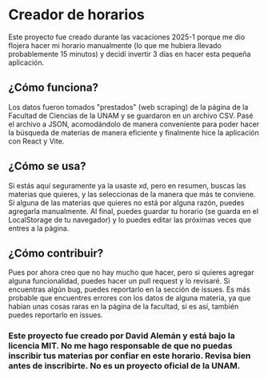 # Creador de horarios

Este proyecto fue creado durante las vacaciones 2025-1 porque me dio flojera hacer mi horario manualmente (lo que me hubiera llevado probablemente 15 minutos) y decidí invertir 3 días en hacer esta pequeña aplicación.

## ¿Cómo funciona?

Los datos fueron tomados "prestados" (web scraping) de la página de la Facultad de Ciencias de la UNAM y se guardaron en un archivo CSV. Pasé el archivo a JSON, acomodándolo de manera conveniente para poder hacer la búsqueda de materias de manera eficiente y finalmente hice la aplicación con React y Vite.

## ¿Cómo se usa?

Si estás aquí seguramente ya la usaste xd, pero en resumen, buscas las materias que quieres, y las seleccionas de la manera que más te conviene. Si alguna de las materias que quieres no está por alguna razón, puedes agregarla manualmente. Al final, puedes guardar tu horario (se guarda en el LocalStorage de tu navegador) y lo puedes editar las próximas veces que entres a la página.

## ¿Cómo contribuir?

Pues por ahora creo que no hay mucho que hacer, pero si quieres agregar alguna funcionalidad, puedes hacer un pull request y lo revisaré. Si encuentras algún bug, puedes reportarlo en la sección de issues. Es más probable que encuentres errores con los datos de alguna materia, ya que habían unas cosas raras en la página de la facultad, si es así, también puedes reportarlo en issues.

### Este proyecto fue creado por David Alemán y está bajo la licencia MIT. No me hago responsable de que no puedas inscribir tus materias por confiar en este horario. Revisa bien antes de inscribirte. No es un proyecto oficial de la UNAM.